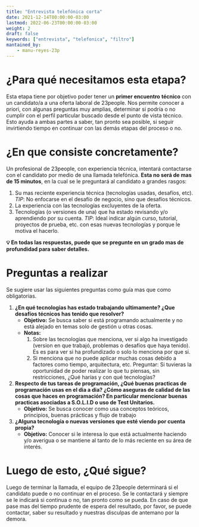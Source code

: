```yaml
---
title: "Entrevista telefónica corta"
date: 2021-12-14T00:00:00-03:00
lastmod: 2022-06-23T00:00:00-03:00
weight: 2
draft: false
keywords: ["entrevista", "telefonica", "filtro"]
mantained_by:
    - manu-reyes-23p
---
```


# ¿Para qué necesitamos esta etapa?

Esta etapa tiene por objetivo poder tener un **primer encuentro** **técnico** con un candidato/a a una oferta laboral de 23people. Nos permite conocer a priori, con algunas preguntas muy amplias, determinar si podría o no cumplir con el perfil particular buscado desde el punto de vista técnico. Esto ayuda a ambas partes a saber, tan pronto sea posible, si seguir invirtiendo tiempo en continuar con las demás etapas del proceso o no.

# ¿En que consiste concretamente?

Un profesional de 23people, con experiencia técnica, intentará contactarse con el candidato por medio de una llamada telefónica. **Esta no será de mas de 15 minutos**, en la cual se le preguntará al candidato a grandes rasgos:

1. Su mas reciente experiencia técnica (tecnologías usadas, desafíos, etc). _TIP_: No enfocarse en el desafío de negocio, sino que desafíos técnicos.
2. La experiencia con las tecnologías excluyentes de la oferta.
3. Tecnologías (o versiones de una) que ha estado revisando y/o aprendiendo por su cuenta. _TIP_: Ideal indicar algún curso, tutorial, proyectos de prueba, etc. con esas nuevas tecnologías y porque le motiva el hacerlo.

**💡 En todas las respuestas, puede que se pregunte en un grado mas de profundidad para saber detalles.**

# Preguntas a realizar

Se sugiere usar las siguientes preguntas como guía mas que como obligatorias.

1. **¿En qué tecnologias has estado trabajando ultimamente? ¿Que desafíos técnicos has tenido que resolver?**
    - **Objetivo:** Se busca saber si está programando actualmente y no está alejado en temas solo de gestión u otras cosas.
    - **Notas:**
        1. Sobre las tecnologias que menciona, ver si algo ha investigado (version en que trabajó, problemas o desafíos que haya tenido). Es es para ver si ha profundizado o solo lo menciona por que si.
        2. Si menciona que no puede aplicar muchas cosas debido a factores como tiempo, arquitectura, etc. Preguntar: Si tuvieras la oportunidad de poder realizar lo que tu piensas, sin restricciones, ¿Qué harías y con qué tecnologías?
2. **Respecto de tus tareas de programación, ¿Qué buenas practicas de programación usas en el dia a dia? ¿Cómo aseguras de calidad de las cosas que haces en programación? En particular mencionar buenas practicas asociadas a S.O.L.I.D o uso de Test Unitarios.**
    - **Objetivo:** Se busca conocer como usa conceptos teóricos, principios, buenas prácticas y flujo de trabajo
3. **¿Alguna tecnología o nuevas versiones que esté viendo por cuenta propia?**
    - **Objetivo:** Conocer si le interesa lo que está actualmente haciendo y/o averigua o se mantiene al tanto de lo más reciente en su área de interés.

# Luego de esto, ¿Qué sigue?

Luego de terminar la llamada, el equipo de 23people determinará si el candidato puede o no continuar en el proceso. Se le contactará y siempre se le indicará si continua o no, tan pronto como se pueda. En caso de que pase mas del tiempo prudente de espera del resultado, por favor, se puede contactar, saber su resultado y nuestras disculpas de antemano por la demora.
